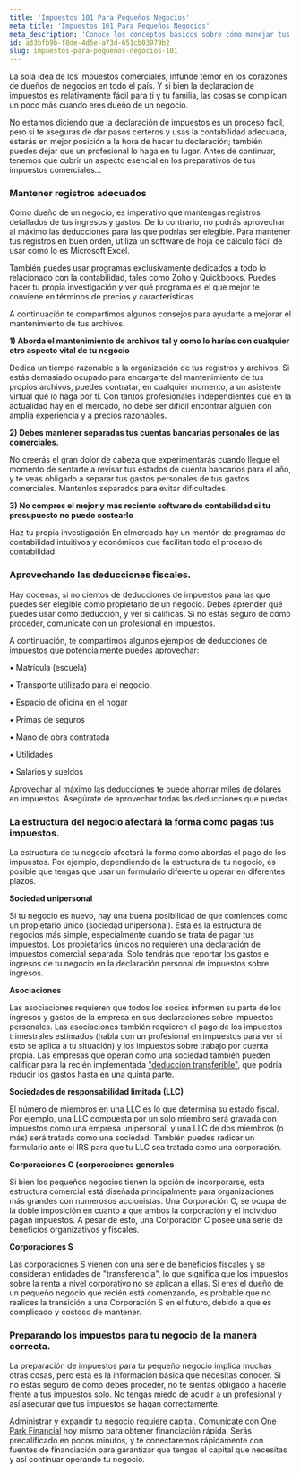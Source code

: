 ```yaml
---
title: 'Impuestos 101 Para Pequeños Negocios'
meta_title: 'Impuestos 101 Para Pequeños Negocios'
meta_description: 'Conoce los conceptos básicos sobre cómo manejar tus impuestos como propietario de un pequeño negocio. Acude a One Park Financial para obtener RÁPIDA financiación alternativa.'
id: a33bfb9b-f8de-4d5e-a73d-651cb03979b2
slug: impuestos-para-pequenos-negocios-101
---
```

La sola idea de los impuestos comerciales, infunde temor en los corazones de dueños de negocios en todo el país. Y si bien la declaración de impuestos es relativamente fácil para ti y tu familia, las cosas se complican un poco más cuando eres dueño de un negocio. 

No estamos diciendo que la declaración de impuestos es un proceso facil, pero si te aseguras de dar pasos certeros y usas la contabilidad adecuada, estarás en mejor posición a la hora de hacer tu declaración; también puedes dejar que un profesional lo haga en tu lugar. 
Antes de continuar, tenemos que cubrir un aspecto esencial en los preparativos de tus impuestos comerciales...

### Mantener registros adecuados

Como dueño de un negocio, es imperativo que mantengas registros detallados de tus ingresos y gastos. De lo contrario, no podrás aprovechar al máximo las deducciones para las que podrías ser elegible. Para mantener tus registros en buen orden, utiliza un software de hoja de cálculo fácil de usar como lo es Microsoft Excel. 

También puedes usar programas exclusivamente dedicados a todo lo relacionado con la contabilidad, tales como Zoho y Quickbooks. Puedes hacer tu propia investigación y ver qué programa es el que mejor te conviene en términos de precios y características. 

A continuación te compartimos algunos consejos para ayudarte a mejorar el mantenimiento de tus archivos.

**1)	Aborda el mantenimiento de archivos tal y como lo harías con cualquier otro aspecto vital de tu negocio**

Dedica un tiempo razonable a la organización de tus registros y archivos. Si estás demasiado ocupado para encargarte del mantenimiento de tus propios archivos, puedes contratar, en cualquier momento, a un asistente virtual que lo haga por ti.  Con tantos profesionales independientes que en la actualidad hay en el mercado, no debe ser difícil encontrar alguien con amplia experiencia y a precios razonables. 

**2)	Debes mantener separadas tus cuentas bancarias personales de las comerciales.**

No creerás el gran dolor de cabeza que experimentarás cuando llegue el momento de sentarte a revisar tus estados de cuenta bancarios para el año, y te veas obligado a separar tus gastos personales de tus gastos comerciales. Mantenlos separados para evitar dificultades. 

**3)	No compres el mejor y más reciente software de contabilidad si tu presupuesto no puede costearlo**

Haz tu propia investigación En elmercado hay un montón de programas de contabilidad intuitivos y económicos que facilitan todo el proceso de contabilidad. 

### Aprovechando las deducciones fiscales.

Hay docenas, si no cientos de deducciones de impuestos para las que puedes ser elegible como propietario de un negocio. Debes aprender qué puedes usar como deducción, y ver si calificas. Si no estás seguro de cómo proceder, comunícate con un profesional en impuestos. 

A continuación, te compartimos algunos ejemplos de deducciones de impuestos que potencialmente puedes aprovechar:

•	Matrícula (escuela)

•	Transporte utilizado para el negocio.

•	Espacio de oficina en el hogar

•	Primas de seguros

•	Mano de obra contratada

•	Utilidades

•	Salarios y sueldos

Aprovechar al máximo las deducciones te puede ahorrar miles de dólares en impuestos. Asegúrate de aprovechar todas las deducciones que puedas. 

### La estructura del negocio afectará la forma como pagas tus impuestos.

La estructura de tu negocio afectará la forma como abordas el pago de los impuestos. Por ejemplo, dependiendo de la estructura de tu negocio, es posible que tengas que usar un formulario diferente u operar en diferentes plazos.

**Sociedad unipersonal**

Si tu negocio es nuevo, hay una buena posibilidad de que comiences como un propietario único (sociedad unipersonal). Esta es la estructura de negocios más simple, especialmente cuando se trata de pagar tus impuestos. Los propietarios únicos no requieren una declaración de impuestos comercial separada. Solo tendrás que reportar los gastos e ingresos de tu negocio en la declaración personal de impuestos sobre ingresos.  

**Asociaciones**

Las asociaciones requieren que todos los socios informen su parte de los ingresos y gastos de la empresa en sus declaraciones sobre impuestos personales. Las asociaciones también requieren el pago de los impuestos trimestrales estimados (habla con un profesional en impuestos para ver si esto se aplica a tu situación) y los impuestos sobre trabajo por cuenta propia. Las empresas que operan como una sociedad también pueden calificar para la recién implementada ["deducción transferible"](https://www.oneparkfinancial.com/es/articulos/la-deduccion-de-ingresos-comerciales-calificados-para-el-ano-2018), que podría reducir los gastos hasta en una quinta parte. 

**Sociedades de responsabilidad limitada (LLC)**

El número de miembros en una LLC es lo que determina su estado fiscal. Por ejemplo, una LLC compuesta por un solo miembro será gravada con impuestos como una empresa unipersonal, y una LLC de dos miembros (o más) será tratada como una sociedad. También puedes radicar un formulario ante el IRS para que tu LLC sea tratada como una corporación. 

**Corporaciones C (corporaciones generales**

Si bien los pequeños negocios tienen la opción de incorporarse, esta estructura comercial está diseñada principalmente para organizaciones más grandes con numerosos accionistas. Una Corporación C, se ocupa de la doble imposición en cuanto a que ambos la corporación y el individuo pagan impuestos. A pesar de esto, una Corporación C posee una serie de beneficios organizativos y fiscales. 

**Corporaciones S**

Las corporaciones S vienen con una serie de beneficios fiscales y se consideran entidades de "transferencia", lo que significa que los impuestos sobre la renta a nivel corporativo no se aplican a ellas. Si eres el dueño de un pequeño negocio que recién está comenzando, es probable que no realices la transición a una Corporación S en el futuro, debido a que es complicado y costoso de mantener. 

### Preparando los impuestos para tu negocio de la manera correcta.

La preparación de impuestos para tu pequeño negocio implica muchas otras cosas, pero esta es la información básica que necesitas conocer. Si no estás seguro de cómo debes proceder, no te sientas obligado a hacerle frente a tus impuestos solo. No tengas miedo de acudir a un profesional y así asegurar que tus impuestos se hagan correctamente. 

Administrar y expandir tu negocio [requiere capital](https://www.oneparkfinancial.com/es/preaprob). Comunícate con [One Park Financial](https://www.oneparkfinancial.com/es/) hoy mismo para obtener financiación rápida. Serás precalificado en pocos minutos, y te conectaremos rápidamente con fuentes de financiación para garantizar que tengas el capital que necesitas y así continuar operando tu negocio.